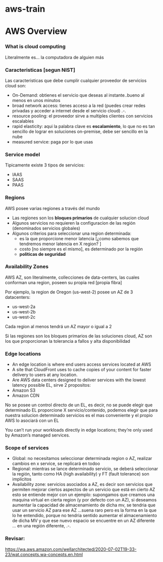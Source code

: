 # aws-train
# AWS Overview
### What is cloud computing
Literalmente es... la computadora de alguien más
### Caracteristicas [segun NIST]
Las caracteristicas que debe cumplir cualquier proveedor de servicios cloud son:
- On-Demand: obtienes el servicio que deseas al instante..bueno al menos en unos minutos
- broad network access: tienes acceso a la red (puedes crear redes privadas y acceder a internet desde el servicio cloud) .-.
- resource pooling: el proveedor sirve a multiples clientes con servicios escalables
- rapid elasticity: aqui la palabra clave es **escalamiento**, lo que no es tan sencillo de lograr en soluciones on-premise, debe ser sencillo en la nube
- measured service: paga por lo que usas

### Service model
Tipicamente existe 3 tipos de servicios:
- IAAS
- SAAS
- PAAS

### Regions
AWS posee varias regiones a través del mundo
- Las regiones son los **bloques primarios** de cualquier solucion cloud
- Algunos servicios no requieren la configuracion de las región (denominados servicios globales)
- Algunos criterios para seleccionar una region determinada:
   - es la que proporcione menor latencia [¿como sabemos que tendremos menor latencia en X region? ]
   - costo [no siempre es el mismo], es determinado por la región
   - **politicas de seguridad**
   
### Availability Zones
AWS AZ, son literalmente, collecciones de data-centers, las cuales conforman una region, poseen su propia red [propia fibra]

Por ejemplo, la region de Oregon (us-west-2) posee un AZ de 3 datacenters: 
 - us-west-2a
 - us-west-2b
 - us-west-2c

Cada region al menos tendrá un AZ mayor o igual a 2

Si las regiones son los bloques primarios de las soluciones cloud, AZ son los que proporcionan la tolerancia a fallos y alta disponibilidad
### Edge locations
- An edge location is where end users access services located at AWS
- A site that CloudFront uses to cache copies of your content for faster delivery to users at any location.
- Are AWS data centers designed to deliver services with the lowest latency possible
EL, sirve 2 propositos:
- Amazon S3
- Amazon CDN

No se posee un control directo de un EL, es decir, no se puede elegir que determinado EL proporcione X servicio/contenido, podemos elegir que para nuestra solucion 
determinado servicios es el mas conveniente y el propio AWS lo asociará con un EL

You can’t run your workloads directly in edge locations; they’re only used by Amazon’s managed services.

### Scope of services
- Global: no necesitamos seleccionar determinada region o AZ, realizar cambios en x service, se replicará en todoo
- Regional: mientras se lance determinado servicio, se deberá seleccionar la región, tanto como HA (high availability) y FT (fault tolerance) son implicitos
- Availability zone: servicios asociados a AZ, es decir son servicios que permiten mejorar ciertos aspectos de un servicio que está en cierto AZ
  esto se entiende mejor con un ejemplo: supongamos que creamos una maquina virtual en cierta region (y por defecto con un AZ), si deseamos aumentar la 
  capacidad de almacenamiento de dicha mv, se tendria que usar un servicio AZ para ese AZ ...suena raro pero es la forma en la que lo he entendido, porque no tendria
  sentido aumentar el almacenamiento de dicha MV y que ese nuevo espacio se encuentre en un AZ diferente ... en una región diferente, .-.
  
 ### Revisar:
 https://wa.aws.amazon.com/wellarchitected/2020-07-02T19-33-23/wat.concepts.wa-concepts.en.html
